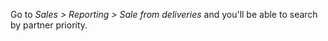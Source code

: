 Go to *Sales \> Reporting \> Sale from deliveries* and you'll be able to
search by partner priority.
